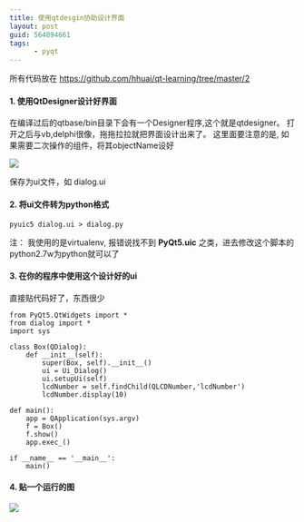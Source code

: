 ```yaml
---
title: 使用qtdesgin协助设计界面
layout: post
guid: 564894661
tags: 
      - pyqt
---
```


所有代码放在
https://github.com/hhuai/qt-learning/tree/master/2

#### 1. 使用QtDesigner设计好界面

在编译过后的qtbase/bin目录下会有一个Designer程序,这个就是qtdesigner。 
打开之后与vb,delphi很像，拖拖拉拉就把界面设计出来了。
这里面要注意的是, 如果需要二次操作的组件，将其objectName设好

![](http://hhuaiblog.qiniudn.com/qt3.png)

保存为ui文件，如 dialog.ui

#### 2. 将ui文件转为python格式

```
pyuic5 dialog.ui > dialog.py
```
注：  我使用的是virtualenv, 报错说找不到 **PyQt5.uic** 之类，进去修改这个脚本的 python2.7w为python就可以了

#### 3. 在你的程序中使用这个设计好的ui

直接贴代码好了，东西很少

```
from PyQt5.QtWidgets import *
from dialog import *
import sys

class Box(QDialog):
    def __init__(self):
        super(Box, self).__init__()
        ui = Ui_Dialog() 
        ui.setupUi(self)
        lcdNumber = self.findChild(QLCDNumber,'lcdNumber')
        lcdNumber.display(10)

def main():
    app = QApplication(sys.argv)
    f = Box()
    f.show()
    app.exec_()
    
if __name__ == '__main__':
    main()  
```

#### 4. 贴一个运行的图

![](http://hhuaiblog.qiniudn.com/qt4.png)
